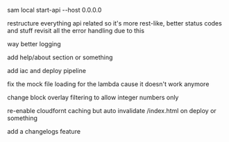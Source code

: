 sam local start-api --host 0.0.0.0

restructure everything api related so it's more rest-like, better status codes and stuff
revisit all the error handling due to this

way better logging

add help/about section or something

add iac and deploy pipeline

fix the mock file loading for the lambda cause it doesn't work anymore

change block overlay filtering to allow integer numbers only

re-enable cloudfornt caching but auto invalidate /index.html on deploy or something

add a changelogs feature